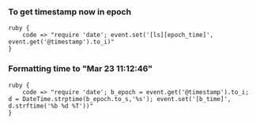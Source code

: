 ### To get timestamp now in epoch
    ruby {
        code => "require 'date'; event.set('[ls][epoch_time]', event.get('@timestamp').to_i)"
    }

### Formatting time to "Mar 23 11:12:46"
    ruby {
        code => "require 'date'; b_epoch = event.get('@timestamp').to_i;  d = DateTime.strptime(b_epoch.to_s,'%s'); event.set('[b_time]', d.strftime('%b %d %T'))"
    }

